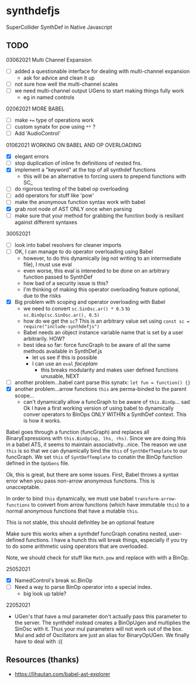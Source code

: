 # synthdefjs
SuperCollider SynthDef in Native Javascript

## TODO
03062021 Multi Channel Expansion
- [ ] added a questionable interface for dealing with multi-channel expansion
	- ask for advice and clean it up
- [ ] not sure how well the multi-channel scales
- [ ] we need multi-channel output UGens to start making things fully work
	- eg in named controls

02062021 MORE BABEL
- [ ] make `+=` type of operations work
- [ ] custom synatx for pow using `**` ?
- [ ] Add 'AudioControl'

01062021
WORKING ON BABEL AND OP OVERLOADING
- [x] elegant errors
- [ ] stop duplication of inline fn definitions of nested fns.
- [x] implement a "keyword" at the top of all synthdef functions
	- this will be an alternative to forcing users to prepend functions with SC_
- [ ] do rigorous testing of the babel op overloading
- [ ] add operators for stuff like 'pow' 
- [ ] make the anonymous function syntax work with babel
- [x] grab root node of AST ONLY once when parsing
- [ ] make sure that your method for grabbing the function body is resiliant against different syntaxes

30052021
- [ ] look into babel resolvers for cleaner imports
- [ ] OK, I can manage to do operator overloading using Babel
	- however, to do this dynamically (eg not writing to an intermediate file), I must use eval
	- even worse, this eval is inteneded to be done on an arbitrary function passed to SynthDef
	- how bad of a security issue is this? 
	- I'm thinking of making this operator overloading feature optional, due to the risks
- [x] Big problem with scoping and operator overloading with Babel 
	- we need to convert `sc.SinOsc.ar() * 0.5` to `sc.BinOp(sc.SinOsc.ar(), 0.5)` 
	- how do we get the `sc`? This is an arbitrary value set using `const sc = require("include-synthdefjs")`
	- Babel needs an object instance variable name that is set by a user arbitrarily. HOW?
	- best idea so far: force funcGraph to be aware of all the same methods available in SynthDef.js
		- let us see if this is possible
		- I can use an `eval` *faceplam*
			- this breaks modularity and makes user defined functions unusable, NEXT
- [ ] another problem...babel cant parse this synatx: `let fun = function() {}`
- [x] another problem...arrow functions `this` are perma-binded to the parent scope...
	- can't dynamically allow a funcGraph to be aware of `this.BinOp`... sad
Ok I have a first working version of using babel to dynamically conver operators to BinOps ONLY WITHIN a SynthDef context. This is how it works.  

Babel goes through a function (funcGraph) and replaces all BinaryExpressions with `this.BinOp(op, lhs, rhs)`. Since we are doing this in a babel ATS, it seems to maintain associativity...nice. The reason we use `this` is so that we can dynamically bind the `this` of `SynthDefTemplate` to our funcGraph. We set `this` of `SyntDefTemplate` to conatin the BinOp function defined in the `OpUGens` file.

Ok, this is great, but there are some issues. First, Babel throws a syntax error when you pass non-arrow anonymous functions. This is unacceptable.

In order to bind `this` dynamically, we must use babel `transform-arrow-functions` to convert from arrow functions (which have immutable `this`) to a normal anonymous functions that have a mutable `this`.

This is not stable, this should definitley be an optional feature

Make sure this works when a synthdef funcGraph conatins nested, user-defined functions. I have a hunch this will break things, especially if you try to do some arithmetic using operators that are overloaded.

Note, we should check for stuff like `Math.pow` and replace with with a BinOp.

25052021
- [x] NamedControl's break sc.BinOp
- [ ] Need a way to parse BinOp operator into a special index. 
    - big look up table?

22052021
- UGen's that have a mul parameter don't actually pass this parameter to the server. The synthdef instead creates a BinOpUgen and multiplies the SinOsc with it. Thus your mul parameters will not work out of the box. Mul and add of Oscillators are just an alias for BinaryOpUGen. We finally have to deal with :((

## Resources (thanks)
- https://lihautan.com/babel-ast-explorer 

